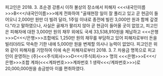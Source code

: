 피고인은 2018. 3. 초순경 강릉시 이하 불상의 장소에서 피해자 <<<내국인이름>>>B<<</내국인이름>>>에게 전화하여 "골재현장 일이 잘 풀리고 있고 곧 현금이 들어오니 2,000만 원만 더 빌려 달라, 1주일 이내로 종전에 빌린 3,000만 원과 함께 갚겠다."라고 말하였으나, 사실은 골재가 팔리지 않아 곧 현금이 들어올 곳이 없었고, 피고인은 피해자에 대한 3,000만 원의 채무 외에도 국세 33,538,910원을 체납하고 <<<은행>>>C<<</은행>>>조합에도 1,250만 원의 채무를 부담하고 있어 피해자로부터 돈을 빌리더라도 약속한 기한 내에 5,000만 원을 변제할 의사나 능력이 없었다.
피고인은 위와 같이 피해자를 기망하여 이에 속은 피해자로부터 2018. 3. 7. 차용금 명목으로 피고인이 운영하는 (주)<<<주식회사>>>D<<</주식회사>>> 명의 <<<은행>>>E<<</은행>>>조합 계좌(<<<계좌번호>>>계좌번호 1 생략<<</계좌번호>>>)로 20,000,000원을 송금받아 이를 편취하였다.